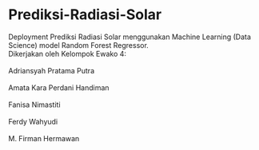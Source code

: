 # Prediksi-Radiasi-Solar
Deployment Prediksi Radiasi Solar menggunakan Machine Learning (Data Science) model Random Forest Regressor.
<br>Dikerjakan oleh Kelompok Ewako 4:<br>
<br>Adriansyah Pratama Putra<br>
<br>Amata Kara Perdani Handiman<br>
<br>Fanisa Nimastiti<br>
<br>Ferdy Wahyudi<br>
<br>M. Firman Hermawan<br>
